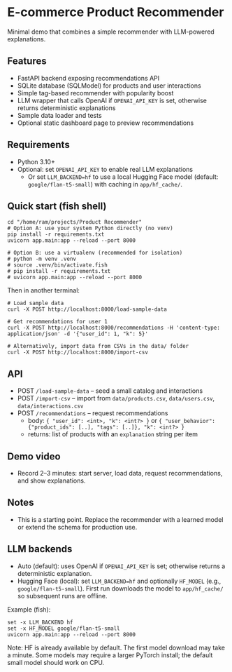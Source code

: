 # E-commerce Product Recommender

Minimal demo that combines a simple recommender with LLM-powered explanations.

## Features
- FastAPI backend exposing recommendations API
- SQLite database (SQLModel) for products and user interactions
- Simple tag-based recommender with popularity boost
- LLM wrapper that calls OpenAI if `OPENAI_API_KEY` is set, otherwise returns deterministic explanations
- Sample data loader and tests
- Optional static dashboard page to preview recommendations

## Requirements
- Python 3.10+
- Optional: set `OPENAI_API_KEY` to enable real LLM explanations
  - Or set `LLM_BACKEND=hf` to use a local Hugging Face model (default: `google/flan-t5-small`) with caching in `app/hf_cache/`.

## Quick start (fish shell)

```fish
cd "/home/ram/projects/Product Recommender"
# Option A: use your system Python directly (no venv)
pip install -r requirements.txt
uvicorn app.main:app --reload --port 8000

# Option B: use a virtualenv (recommended for isolation)
# python -m venv .venv
# source .venv/bin/activate.fish
# pip install -r requirements.txt
# uvicorn app.main:app --reload --port 8000
```

Then in another terminal:

```fish
# Load sample data
curl -X POST http://localhost:8000/load-sample-data

# Get recommendations for user 1
curl -X POST http://localhost:8000/recommendations -H 'content-type: application/json' -d '{"user_id": 1, "k": 5}'

# Alternatively, import data from CSVs in the data/ folder
curl -X POST http://localhost:8000/import-csv
```

## API
- POST `/load-sample-data` – seed a small catalog and interactions
- POST `/import-csv` – import from `data/products.csv`, `data/users.csv`, `data/interactions.csv`
- POST `/recommendations` – request recommendations
  - body: `{ "user_id": <int>, "k": <int?> }` or `{ "user_behavior": {"product_ids": [..], "tags": [..]}, "k": <int?> }`
  - returns: list of products with an `explanation` string per item

## Demo video
- Record 2–3 minutes: start server, load data, request recommendations, and show explanations.

## Notes
- This is a starting point. Replace the recommender with a learned model or extend the schema for production use.

## LLM backends
- Auto (default): uses OpenAI if `OPENAI_API_KEY` is set; otherwise returns a deterministic explanation.
- Hugging Face (local): set `LLM_BACKEND=hf` and optionally `HF_MODEL` (e.g., `google/flan-t5-small`). First run downloads the model to `app/hf_cache/` so subsequent runs are offline.

Example (fish):

```fish
set -x LLM_BACKEND hf
set -x HF_MODEL google/flan-t5-small
uvicorn app.main:app --reload --port 8000
```

Note: HF is already available by default. The first model download may take a minute. Some models may require a larger PyTorch install; the default small model should work on CPU.
